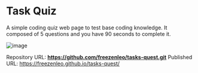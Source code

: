 # Task Quiz

A simple coding quiz web page to test base coding knowledge. It composed of 5 questions and you have 90 seconds to complete it. 

![image](https://user-images.githubusercontent.com/81452611/120903434-ac255600-c60b-11eb-8424-90ad67e2a959.png)

Repository URL: **https://github.com/freezenleo/tasks-quest.git**
Published URL: https://freezenleo.github.io/tasks-quest/

